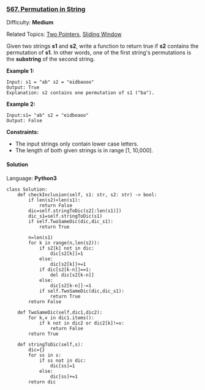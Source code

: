 ### [567\. Permutation in String](https://leetcode.com/problems/permutation-in-string/)

Difficulty: **Medium**  

Related Topics: [Two Pointers](https://leetcode.com/tag/two-pointers/), [Sliding Window](https://leetcode.com/tag/sliding-window/)


Given two strings **s1** and **s2**, write a function to return true if **s2** contains the permutation of **s1**. In other words, one of the first string's permutations is the **substring** of the second string.

**Example 1:**

```
Input: s1 = "ab" s2 = "eidbaooo"
Output: True
Explanation: s2 contains one permutation of s1 ("ba").
```

**Example 2:**

```
Input:s1= "ab" s2 = "eidboaoo"
Output: False
```

**Constraints:**

*   The input strings only contain lower case letters.
*   The length of both given strings is in range [1, 10,000].


#### Solution

Language: **Python3**

```python3
class Solution:
    def checkInclusion(self, s1: str, s2: str) -> bool:
        if len(s2)<len(s1):
            return False
        dic=self.stringToDic(s2[:len(s1)])
        dic_s1=self.stringToDic(s1)
        if self.TwoSameDic(dic,dic_s1):
            return True
        
        n=len(s1)
        for k in range(n,len(s2)):
            if s2[k] not in dic:
                dic[s2[k]]=1
            else:
                dic[s2[k]]+=1
            if dic[s2[k-n]]==1:
                del dic[s2[k-n]]
            else:
                dic[s2[k-n]]-=1
            if self.TwoSameDic(dic,dic_s1):
                return True
        return False
    
    def TwoSameDic(self,dic1,dic2):
        for k,v in dic1.items():
            if k not in dic2 or dic2[k]!=v:
                return False
        return True
    
    def stringToDic(self,s):
        dic={}
        for ss in s:
            if ss not in dic:
                dic[ss]=1
            else:
                dic[ss]+=1
        return dic
```